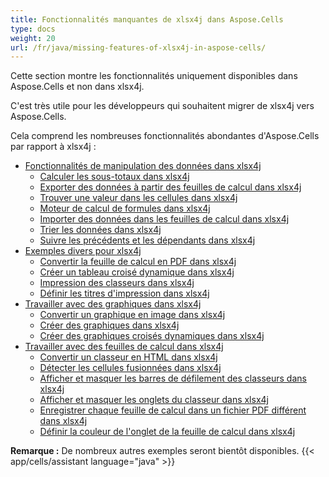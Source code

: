 ```yaml
---
title: Fonctionnalités manquantes de xlsx4j dans Aspose.Cells
type: docs
weight: 20
url: /fr/java/missing-features-of-xlsx4j-in-aspose-cells/
---
```


Cette section montre les fonctionnalités uniquement disponibles dans Aspose.Cells et non dans xlsx4j.

C'est très utile pour les développeurs qui souhaitent migrer de xlsx4j vers Aspose.Cells.

Cela comprend les nombreuses fonctionnalités abondantes d'Aspose.Cells par rapport à xlsx4j :

- [Fonctionnalités de manipulation des données dans xlsx4j](/cells/fr/java/data-handling-features-in-xlsx4j/)
  - [Calculer les sous-totaux dans xlsx4j](/cells/fr/java/calculate-sub-totals-in-xlsx4j/)
  - [Exporter des données à partir des feuilles de calcul dans xlsx4j](/cells/fr/java/export-data-from-worksheets-in-xlsx4j/)
  - [Trouver une valeur dans les cellules dans xlsx4j](/cells/fr/java/find-value-in-cells-in-xlsx4j/)
  - [Moteur de calcul de formules dans xlsx4j](/cells/fr/java/formula-calculation-engine-in-xlsx4j/)
  - [Importer des données dans les feuilles de calcul dans xlsx4j](/cells/fr/java/import-data-to-worksheets-in-xlsx4j/)
  - [Trier les données dans xlsx4j](/cells/fr/java/sort-data-in-xlsx4j/)
  - [Suivre les précédents et les dépendants dans xlsx4j](/cells/fr/java/tracing-precedents-and-dependents-in-xlsx4j/)
- [Exemples divers pour xlsx4j](/cells/fr/java/miscellaneous-examples-for-xlsx4j/)
  - [Convertir la feuille de calcul en PDF dans xlsx4j](/cells/fr/java/convert-spreadsheet-to-pdf-in-xlsx4j/)
  - [Créer un tableau croisé dynamique dans xlsx4j](/cells/fr/java/create-pivot-table-in-xlsx4j/)
  - [Impression des classeurs dans xlsx4j](/cells/fr/java/printing-workbooks-in-xlsx4j/)
  - [Définir les titres d'impression dans xlsx4j](/cells/fr/java/set-print-titles-in-xlsx4j/)
- [Travailler avec des graphiques dans xlsx4j](/cells/fr/java/working-with-charts-in-xlsx4j/)
  - [Convertir un graphique en image dans xlsx4j](/cells/fr/java/convert-chart-to-image-in-xlsx4j/)
  - [Créer des graphiques dans xlsx4j](/cells/fr/java/create-charts-in-xlsx4j/)
  - [Créer des graphiques croisés dynamiques dans xlsx4j](/cells/fr/java/create-pivot-charts-in-xlsx4j/)
- [Travailler avec des feuilles de calcul dans xlsx4j](/cells/fr/java/working-with-worksheets-in-xlsx4j/)
  - [Convertir un classeur en HTML dans xlsx4j](/cells/fr/java/convert-workbook-to-html-in-xlsx4j/)
  - [Détecter les cellules fusionnées dans xlsx4j](/cells/fr/java/detect-merged-cells-in-xlsx4j/)
  - [Afficher et masquer les barres de défilement des classeurs dans xlsx4j](/cells/fr/java/display-and-hide-scrollbars-of-workbooks-in-xlsx4j/)
  - [Afficher et masquer les onglets du classeur dans xlsx4j](/cells/fr/java/display-and-hide-tabs-of-workbook-in-xlsx4j/)
  - [Enregistrer chaque feuille de calcul dans un fichier PDF différent dans xlsx4j](/cells/fr/java/save-each-worksheet-to-different-pdf-in-xlsx4j/)
  - [Définir la couleur de l'onglet de la feuille de calcul dans xlsx4j](/cells/fr/java/set-worksheet-tab-color-in-xlsx4j/)

**Remarque :** De nombreux autres exemples seront bientôt disponibles.
{{< app/cells/assistant language="java" >}}
